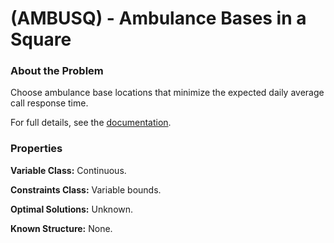 # (AMBUSQ) - Ambulance Bases in a Square

### About the Problem

Choose ambulance base locations that minimize the expected daily average call response time.

For full details, see the [documentation](https://github.com/simopt-admin/simopt/tree/matlab/Problems/AMBUSQ/AmbulanceLocationsInSquare.pdf).

### Properties

**Variable Class:** Continuous.

**Constraints Class:** Variable bounds.

**Optimal Solutions:** Unknown.

**Known Structure:** None.


